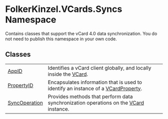 # FolkerKinzel.VCards.Syncs Namespace


Contains classes that support the vCard 4.0 data synchronization. You do not need to publish this namespace in your own code.



## Classes
<table>
<tr>
<td><a href="5eedddae-5618-76ee-dea5-eebbfbf41ff4.md">AppID</a></td>
<td>Identifies a vCard client globally, and locally inside the <a href="23413828-9a4a-2851-b88b-84d0afcb0031.md">VCard</a>.</td></tr>
<tr>
<td><a href="40501887-a5bd-f19a-b682-682ba7c4adb7.md">PropertyID</a></td>
<td>Encapsulates information that is used to identify an instance of a <a href="e1395eb9-792c-c4d8-ee22-97939a91c58e.md">VCardProperty</a>.</td></tr>
<tr>
<td><a href="6b08dba1-9fe0-969a-41d9-332a33d180c4.md">SyncOperation</a></td>
<td>Provides methods that perform data synchronization operations on the <a href="23413828-9a4a-2851-b88b-84d0afcb0031.md">VCard</a> instance.</td></tr>
</table>